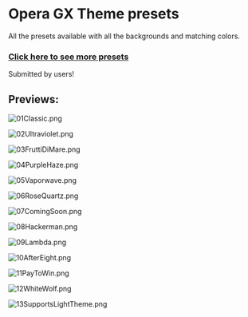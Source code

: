# Opera GX Theme presets

All the presets available with all the backgrounds and matching colors.

### [Click here to see more presets](https://github.com/Tomrdh/discord-addons/tree/master/custom-presets)

Submitted by users!

## Previews:

![01Classic.png](https://tomrdh.github.io/da-website/screenshots/oggt-previews/01Classic.png)

![02Ultraviolet.png](https://tomrdh.github.io/da-website/screenshots/oggt-previews/02Ultraviolet.png)

![03FruttiDiMare.png](https://tomrdh.github.io/da-website/screenshots/oggt-previews/03FruttiDiMare.png)

![04PurpleHaze.png](https://tomrdh.github.io/da-website/screenshots/oggt-previews/04PurpleHaze.png)

![05Vaporwave.png](https://tomrdh.github.io/da-website/screenshots/oggt-previews/05Vaporwave.png)

![06RoseQuartz.png](https://tomrdh.github.io/da-website/screenshots/oggt-previews/06RoseQuartz.png)

![07ComingSoon.png](https://tomrdh.github.io/da-website/screenshots/oggt-previews/07ComingSoon.png)

![08Hackerman.png](https://tomrdh.github.io/da-website/screenshots/oggt-previews/08Hackerman.png)

![09Lambda.png](https://tomrdh.github.io/da-website/screenshots/oggt-previews/09Lambda.png)

![10AfterEight.png](https://tomrdh.github.io/da-website/screenshots/oggt-previews/10AfterEight.png)

![11PayToWin.png](https://tomrdh.github.io/da-website/screenshots/oggt-previews/11PayToWin.png)

![12WhiteWolf.png](https://tomrdh.github.io/da-website/screenshots/oggt-previews/12WhiteWolf.png)

![13SupportsLightTheme.png](https://tomrdh.github.io/da-website/screenshots/oggt-previews/13SupportsLightTheme.png)
